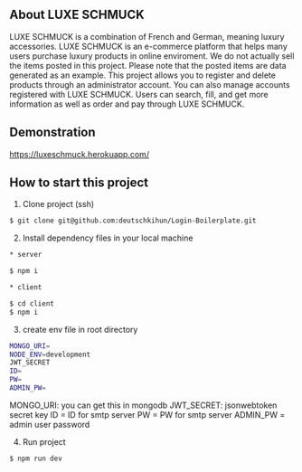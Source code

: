 ## About LUXE SCHMUCK

LUXE SCHMUCK is a combination of French and German, meaning luxury accessories. LUXE SCHMUCK is an e-commerce platform that helps many users purchase luxury products in online enviroment. We do not actually sell the items posted in this project. Please note that the posted items are data generated as an example. This project allows you to register and delete products through an administrator account. You can also manage accounts registered with LUXE SCHMUCK. Users can search, fill, and get more information as well as order and pay through LUXE SCHMUCK.

## Demonstration
https://luxeschmuck.herokuapp.com/


## How to start this project

1. Clone project (ssh)

```bash
$ git clone git@github.com:deutschkihun/Login-Boilerplate.git
```

2. Install dependency files in your local machine

```bash
* server

$ npm i
```

```bash
* client

$ cd client
$ npm i
```

3. create env file in root directory 

```bash
MONGO_URI=
NODE_ENV=development
JWT_SECRET
ID=
PW=
ADMIN_PW=
```
MONGO_URI: you can get this in mongodb
JWT_SECRET: jsonwebtoken secret key
ID = ID for smtp server 
PW = PW for smtp server
ADMIN_PW = admin user password 

4. Run project

```bash
$ npm run dev
```
